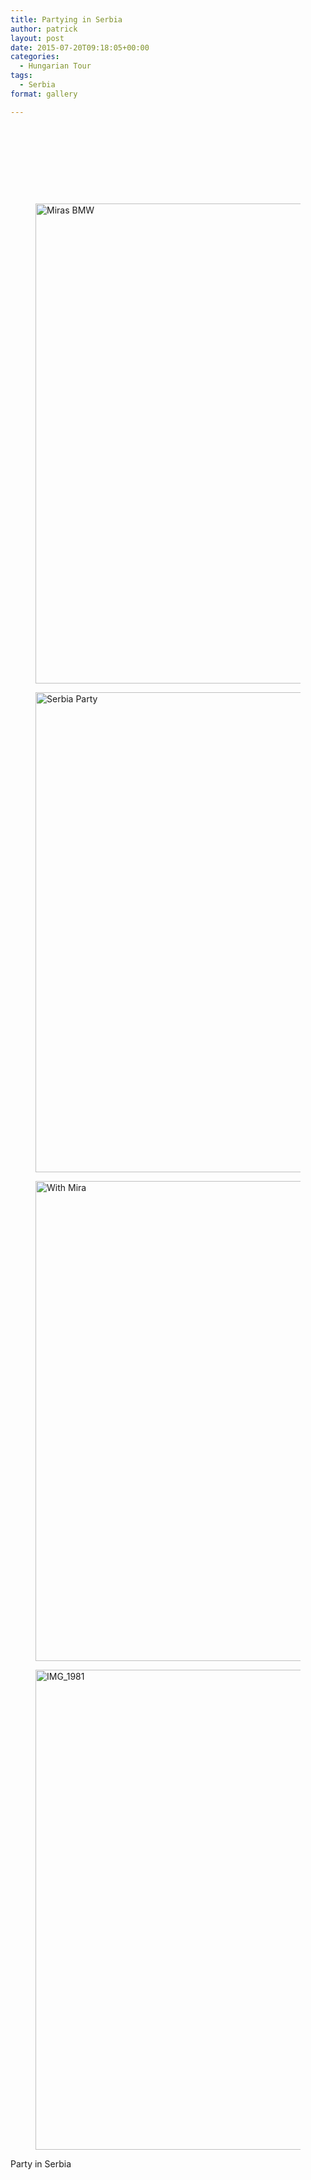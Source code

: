 ```yaml
---
title: Partying in Serbia
author: patrick
layout: post
date: 2015-07-20T09:18:05+00:00
categories:
  - Hungarian Tour
tags:
  - Serbia
format: gallery

---
```

&nbsp;

&nbsp;

&nbsp;

&nbsp;

<div id='gallery-2' class='gallery galleryid-8 gallery-columns-3 gallery-size-full'>
  <figure class='gallery-item'> 
  
  <div class='gallery-icon landscape'>
    <a href='http://localhost/wordpress/wp-content/uploads/2015/07/IMG_1977.jpg'><img width="1024" height="768" src="http://localhost/wordpress/wp-content/uploads/2015/07/IMG_1977.jpg" class="attachment-full size-full" alt="Miras BMW" srcset="http://localhost/wordpress/wp-content/uploads/2015/07/IMG_1977.jpg 1024w, http://localhost/wordpress/wp-content/uploads/2015/07/IMG_1977-300x225.jpg 300w, http://localhost/wordpress/wp-content/uploads/2015/07/IMG_1977-768x576.jpg 768w" sizes="(max-width: 709px) 85vw, (max-width: 909px) 67vw, (max-width: 1362px) 62vw, 840px" /></a>
  </div></figure><figure class='gallery-item'> 
  
  <div class='gallery-icon landscape'>
    <a href='http://localhost/wordpress/wp-content/uploads/2015/07/IMG_1983.jpg'><img width="1024" height="768" src="http://localhost/wordpress/wp-content/uploads/2015/07/IMG_1983.jpg" class="attachment-full size-full" alt="Serbia Party" srcset="http://localhost/wordpress/wp-content/uploads/2015/07/IMG_1983.jpg 1024w, http://localhost/wordpress/wp-content/uploads/2015/07/IMG_1983-300x225.jpg 300w, http://localhost/wordpress/wp-content/uploads/2015/07/IMG_1983-768x576.jpg 768w" sizes="(max-width: 709px) 85vw, (max-width: 909px) 67vw, (max-width: 1362px) 62vw, 840px" /></a>
  </div></figure><figure class='gallery-item'> 
  
  <div class='gallery-icon landscape'>
    <a href='http://localhost/wordpress/wp-content/uploads/2015/07/IMG_1984.jpg'><img width="1024" height="768" src="http://localhost/wordpress/wp-content/uploads/2015/07/IMG_1984.jpg" class="attachment-full size-full" alt="With Mira" srcset="http://localhost/wordpress/wp-content/uploads/2015/07/IMG_1984.jpg 1024w, http://localhost/wordpress/wp-content/uploads/2015/07/IMG_1984-300x225.jpg 300w, http://localhost/wordpress/wp-content/uploads/2015/07/IMG_1984-768x576.jpg 768w" sizes="(max-width: 709px) 85vw, (max-width: 909px) 67vw, (max-width: 1362px) 62vw, 840px" /></a>
  </div></figure><figure class='gallery-item'> 
  
  <div class='gallery-icon landscape'>
    <a href='http://localhost/wordpress/wp-content/uploads/2015/07/IMG_1981-1.jpg'><img width="1024" height="768" src="http://localhost/wordpress/wp-content/uploads/2015/07/IMG_1981-1.jpg" class="attachment-full size-full" alt="IMG_1981" srcset="http://localhost/wordpress/wp-content/uploads/2015/07/IMG_1981-1.jpg 1024w, http://localhost/wordpress/wp-content/uploads/2015/07/IMG_1981-1-300x225.jpg 300w, http://localhost/wordpress/wp-content/uploads/2015/07/IMG_1981-1-768x576.jpg 768w" sizes="(max-width: 709px) 85vw, (max-width: 909px) 67vw, (max-width: 1362px) 62vw, 840px" /></a>
  </div></figure>
</div>

Party in Serbia